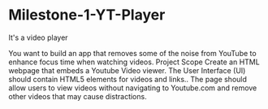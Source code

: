 # Milestone-1-YT-Player
It's a video player

You want to build an app that removes some of the noise from YouTube to enhance focus time when watching videos. 
Project Scope
Create an HTML webpage that embeds a Youtube Video viewer. The User Interface (UI) should contain HTML5 elements for videos and links.. The page should allow users to view videos without navigating to Youtube.com and remove other videos that may cause distractions. 
